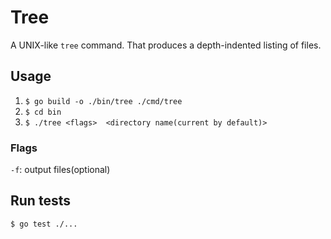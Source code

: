 # Tree
A UNIX-like ```tree``` command. That produces a depth-indented listing of files. 
## Usage
1) ```$ go build -o ./bin/tree ./cmd/tree```
2) ```$ cd bin```
3) ```$ ./tree <flags>  <directory name(current by default)>```
### Flags
```-f```: output files(optional)
## Run tests
```$ go test ./...```
